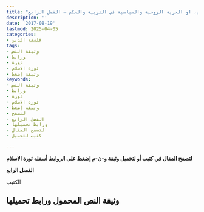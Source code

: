 ```yaml
---
title: "ثورة الاسلام، او الحرية الروحية والسياسية في التربية والحكم – الفصل الرابع"
description: ''
date: '2017-08-19'
lastmod: 2025-04-05
categories:
- فلسفة الدين
tags:
- وثيقة النص
- ورابط
- ثورة
- ثورة الاسلام
- وثيقة إضغط
keywords:
- وثيقة النص
- ورابط
- ثورة
- ثورة الاسلام
- وثيقة إضغط
- لتصفح
- الفصل الرابع
- ورابط تحميلها
- لتصفح المقال
- كتيب لتحميل

---
```

**لتصفح المقال في كتيب أو لتحميل وثيقة و-ن-م إضغط على الروابط أسفله** **ثورة الاسلام**

**الفصل الرابع**

الكتيب

## وثيقة النص المحمول ورابط تحميلها

###
